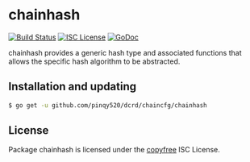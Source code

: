 chainhash
=========

[![Build Status](http://img.shields.io/travis/decred/dcrd.svg)](https://travis-ci.org/decred/dcrd)
[![ISC License](http://img.shields.io/badge/license-ISC-blue.svg)](http://copyfree.org)
[![GoDoc](https://img.shields.io/badge/godoc-reference-blue.svg)](http://godoc.org/github.com/pinqy520/dcrd/chaincfg/chainhash)

chainhash provides a generic hash type and associated functions that allows the
specific hash algorithm to be abstracted.

## Installation and updating

```bash
$ go get -u github.com/pinqy520/dcrd/chaincfg/chainhash
```

## License

Package chainhash is licensed under the [copyfree](http://copyfree.org) ISC
License.
